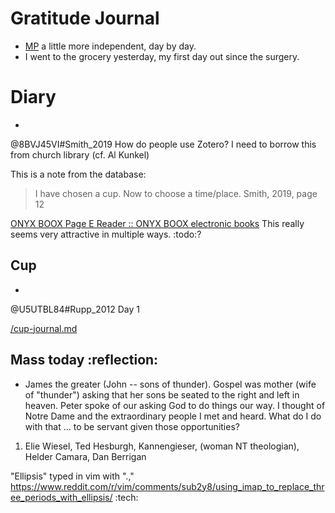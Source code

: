 # Gratitude Journal 

- [MP](/MP.md) a little more independent, day by day. 
- I went to the grocery yesterday, my first day out since the surgery.

# Diary 

- 
@8BVJ45VI#Smith_2019 How do people use Zotero? I need to borrow this from church library (cf. Al Kunkel)

This is a note from the database:
> I have chosen a cup. Now to choose a time/place. Smith, 2019, page 12

[ONYX BOOX Page E Reader :: ONYX BOOX electronic books](https://onyxboox.com/boox_page "ONYX BOOX Page E Reader :: ONYX BOOX electronic books") This really seems very attractive in multiple ways. :todo:?

## Cup 
- 
@U5UTBL84#Rupp_2012 Day 1 

[/cup-journal.md](/cup-journal.md)

## Mass today :reflection:

- James the greater (John -- sons of thunder). Gospel was mother (wife of "thunder") asking that her sons be seated to the right and left in heaven. Peter spoke of our asking God to do things our way. I thought of Notre Dame and the extraordinary people I met and heard. What do I do with that … to be servant given those opportunities?

1. Elie Wiesel, Ted Hesburgh, Kannengieser, (woman NT theologian), Helder Camara, Dan Berrigan

"Ellipsis" typed in vim with "<C-K>.," https://www.reddit.com/r/vim/comments/sub2y8/using_imap_to_replace_three_periods_with_ellipsis/ :tech: 

